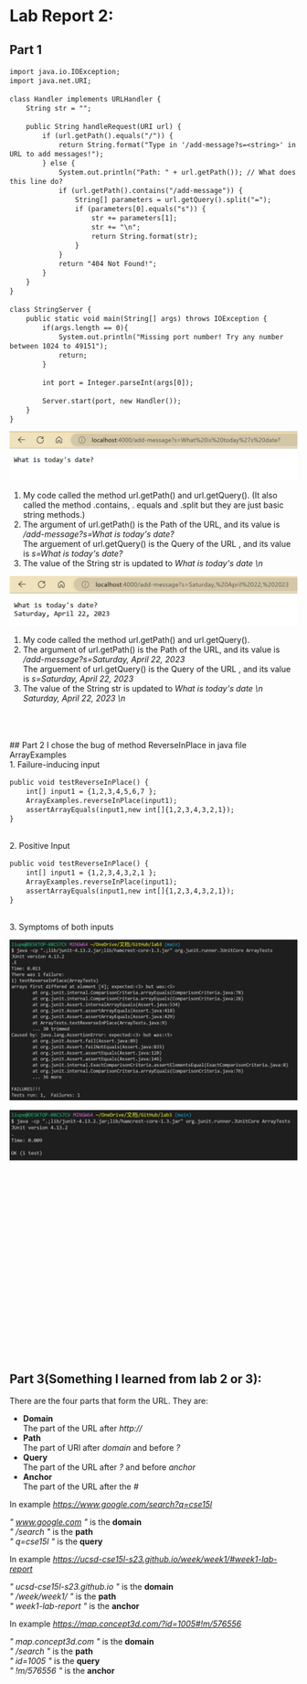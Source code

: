 # Lab Report 2:
## Part 1
```
import java.io.IOException;
import java.net.URI;

class Handler implements URLHandler {
    String str = "";

    public String handleRequest(URI url) {
        if (url.getPath().equals("/")) {
            return String.format("Type in '/add-message?s=<string>' in URL to add messages!");
        } else {
            System.out.println("Path: " + url.getPath()); // What does this line do?
            if (url.getPath().contains("/add-message")) {
                String[] parameters = url.getQuery().split("=");
                if (parameters[0].equals("s")) {
                    str += parameters[1];
                    str += "\n";
                    return String.format(str);
                }
            }
            return "404 Not Found!";
        }
    }
}

class StringServer {
    public static void main(String[] args) throws IOException {
        if(args.length == 0){
            System.out.println("Missing port number! Try any number between 1024 to 49151");
            return;
        }

        int port = Integer.parseInt(args[0]);

        Server.start(port, new Handler());
    }
}

```

![Image](lab2Screenshot2.jpg)
<br>
1. My code called the method url.getPath() and url.getQuery(). (It also called the method .contains, . equals and .split but they are just basic string methods.)
2. The argument of url.getPath() is the Path of the URL, and its value is */add-message?s=What is today's date?* <br> The arguement of url.getQuery() is the Query of the URL , and its value is *s=What is today's date?*
3. The value of the String str is updated to *What is today's date \n*

![Image](lab2Screenshot3.jpg)
<br>
1. My code called the method url.getPath() and url.getQuery(). 
2. The argument of url.getPath() is the Path of the URL, and its value is */add-message?s=Saturday, April 22, 2023* <br> The arguement of url.getQuery() is the Query of the URL , and its value is *s=Saturday, April 22, 2023*
3. The value of the String str is updated to *What is today's date \n Saturday, April 22, 2023 \n*
<br>
<br>
<br>
## Part 2
I chose the bug of method ReverseInPlace in java file ArrayExamples
<br>
1. Failure-inducing input

```
public void testReverseInPlace() {
    int[] input1 = {1,2,3,4,5,6,7 };
    ArrayExamples.reverseInPlace(input1);
    assertArrayEquals(input1,new int[]{1,2,3,4,3,2,1});
}
```

<br>
2. Positive Input

```
public void testReverseInPlace() {
    int[] input1 = {1,2,3,4,3,2,1 };
    ArrayExamples.reverseInPlace(input1);
    assertArrayEquals(input1,new int[]{1,2,3,4,3,2,1});
}
```

<br>
3. Symptoms of both inputs

![Image](Input1symptom.jpg)

![Image](Input2symptom.jpg)

  







<br><br><br><br><br><br><br><br><br><br><br><br><br><br><br><br><br><br><br>
## Part 3(Something I learned from lab 2 or 3):
There are the four parts that form the URL. They are:
* **Domain** <br>
The part of the URL after *http://*
* **Path** <br>
The part of URl after *domain* and before *?*
* **Query** <br>
The part of the URL after *?* and before *anchor*
* **Anchor** <br>
The part of the URL after the *#*

In example *https://www.google.com/search?q=cse15l*

*" www.google.com "* is the **domain** <br>
*" /search "* is the **path** <br>
*" q=cse15l "* is the **query** <br>

In example *https://ucsd-cse15l-s23.github.io/week/week1/#week1-lab-report*

*" ucsd-cse15l-s23.github.io "* is the **domain** <br>
*" /week/week1/ "* is the **path** <br>
*" week1-lab-report "* is the **anchor** <br>

In example *https://map.concept3d.com/?id=1005#!m/576556*

*" map.concept3d.com "* is the **domain** <br>
*" /search "* is the **path** <br>
*" id=1005 "* is the **query** <br>
*" !m/576556 "* is the **anchor** <br>

